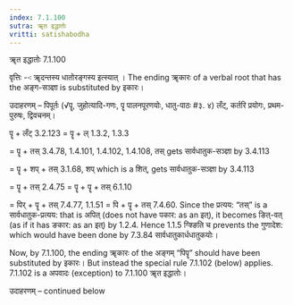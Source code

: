 ```yaml
---
index: 7.1.100
sutra: ॠत इद्धातोः
vritti: satishabodha
---
```



 ॠत इद्धातोः 7.1.100 

वृत्तिः --ः ॠदन्‍तस्‍य धातोरङ्गस्‍य इत्‍स्‍यात् । The ending ॠकारः of a verbal root that has the अङ्ग-सञ्ज्ञा is substituted by इकारः। 


उदाहरणम् – पिपूर्तः (√पॄ, जुहोत्यादि-गणः, पॄ पालनपूरणयोः, धातु-पाठः #३. ४) लँट्, कर्तरि प्रयोगः, प्रथम-पुरुषः, द्विवचनम्। 


पॄ + लँट् 3.2.123 = पॄ + ल् 1.3.2, 1.3.3 

= पॄ + तस् 3.4.78, 1.4.101, 1.4.102, 1.4.108, तस् gets सार्वधातुक-सञ्ज्ञा by 3.4.113 

= पॄ + शप् + तस् 3.1.68, शप् which is a शित्, gets सार्वधातुक-सञ्ज्ञा by 3.4.113 

= पॄ + तस् 2.4.75 = पॄ + पॄ + तस् 6.1.10 

= पिर् + पॄ + तस् 7.4.77, 1.1.51 = पि + पॄ + तस् 7.4.60. Since the प्रत्यय: “तस्” is a सार्वधातुक-प्रत्यय: that is अपित् (does not have पकार: as an इत्), it becomes ङित्-वत् (as if it has ङकार: as an इत्) by 1.2.4. Hence 1.1.5 ग्क्ङिति च prevents the गुणादेश: which would have been done by 7.3.84 सार्वधातुकार्धधातुकयोः। 

Now, by 7.1.100, the ending ॠकारः of the अङ्गम् “पिपॄ” should have been substituted by इकारः। But instead the special rule 7.1.102 (below) applies. 7.1.102 is a अपवादः (exception) to 7.1.100 ॠत इद्धातोः। 


उदाहरणम् – continued below 


